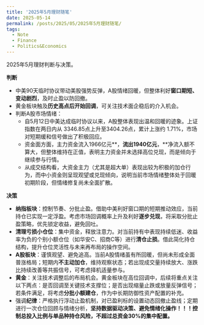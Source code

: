 ```yaml
---
title: '2025年5月理财随笔'
date: 2025-05-14
permalink: /posts/2025/05/2025年5月理财随笔/
tags:
  - Note
  - Finance
  - Politics&Economics
---
```


2025年5月理财判断与决策。

**判断**

- 中美90天临时协议带动美股强势反弹，A股情绪回暖，但整体利好**窗口期短、变动剧烈**，及时止盈以防回撤。
- 黄金板块触及**历史高点后开始回调**，可关注技术面企稳后的介入机会。
- 判断A股市场情绪：
  - 自5月12日中美达成临时协议以来，A股整体表现出温和回暖的迹象。上证指数在两日内从 3346.85点上升至3404.26点，累计上涨约 1.71%，市场对短期缓和信号做出了积极回应。
  - 资金面方面，主力资金流入1966亿元**，**流出1940亿元**，**净流入额不算大，但整体维持在正值，表明主力资金并未选择高位兑现，而是倾向于继续参与行情。
  - 从成交结构看，大资金主力（尤其是超大单）表现出较为积极的加仓行为，而中小资金则呈现观望或兑现倾向，说明当前市场情绪整体处于回暖初期阶段，但情绪修复尚未全面扩散。

**决策**

- **纳指板块**：控制节奏、分批止盈。借助中美利好窗口期的短期推动效应，当前持仓已实现一定浮盈。考虑市场回调概率上升及利好**逐步兑现**，将采取分批止盈策略，优先锁定收益，避免回吐。
- **清理亏损小仓位**：集中资金，释放注意力。对当前持有中表现持续低迷、收益率为负的个别小额仓位（如华安C、招商C等）进行**清仓止损**。借此简化持仓结构，提升仓位灵活性与未来再布局的操作空间。
- **A股板块**：谨慎观望、避免追高。当前A股情绪虽有所回暖，但尚未形成全面普涨格局；短期内**不主动加仓**，维持观察状态；若出现成交量持续放大、涨跌比持续改善等共振信号，可考虑择机适量参与。
- **黄金**：关注技术调整后的布局机会。黄金板块在高位回调中，后续将重点关注以下两点：是否回调至关键技术支撑位；是否出现缩量止跌或放量反弹信号；若条件满足，将考虑**分批小额建仓**，作为中长期防御性资产配置的补充。
- 强调**纪律**：严格执行浮动止盈机制，对已盈利标的设置动态回撤止盈线；定期进行一次仓位回顾与情绪分析，**坚持数据驱动决策、避免情绪化操作！！！**控制总投入比例与单品种持仓风险，不超过总资金30%的集中配置**。**